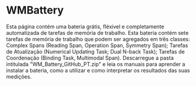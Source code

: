 # WMBattery
Esta página contém uma bateria grátis, fléxivel e completamente automatizada de tarefas de memória de trabalho.
Esta bateria contém sete tarefas de memória de trabalho que podem ser agregados em três classes: Complex Spans (Reading Span, Operation Span, Symmetry Span); Tarefas de Atualização (Numerical Updating Task; Dual N-back Task); Tarefas de Coordenação (Binding Task, Multimodal Span).
Descarregue a pasta intitulada "WM_Battery_GitHub_PT.zip" e leia os manuais para aprender a instalar a bateria, como a utilizar e como interpretar os resultados das suas medições. 
